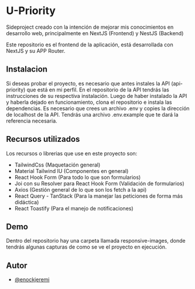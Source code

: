 # U-Priority

Sideproject creado con la intención de mejorar mis conocimientos en desarrollo web, principalmente en NextJS (Frontend) y NestJS (Backend)

Este repositorio es el frontend de la aplicación, está desarrollada con NextJS y su APP Router.

## Instalacion

Si deseas probar el proyecto, es necesario que antes instales la API (api-priority) que está en mi perfil.
En el repositorio de la API tendrás las instrucciones de su respectiva instalación.
Luego de haber instalado la API y haberla dejado en funcionamiento, clona el repositorio e instala las dependencias.
Es necesario que crees un archivo .env y copies la dirección de localhost de la API.
Tendrás una archivo .env.example que te dará la referencia necesaria.

## Recursos utilizados

Los recursos o librerias que use en este proyecto son:

- TailwindCss (Maquetación general)
- Material Tailwind IU (Componentes en general)
- React Hook Form (Para todo lo que son formularios)
- Joi con su Resolver para React Hook Form (Validación de formularios)
- Axios (Gestión general de lo que son los fetch a la api)
- React Query - TanStack (Para la manejar las peticiones de forma más didáctica)
- React Toastify (Para el manejo de notificaciones)

## Demo

Dentro del repositorio hay una carpeta llamada responsive-images, donde tendrás algunas capturas de como se ve el proyecto en ejecución.

## Autor

- [@enockjeremi](https://www.github.com/enockjeremi)

